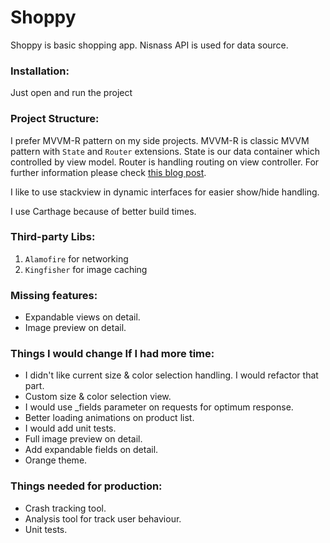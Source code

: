 # Shoppy

Shoppy is basic shopping app. Nisnass API is used for data source.

### Installation:
Just open and run the project

### Project Structure:
I prefer MVVM-R pattern on my side projects. MVVM-R is classic MVVM pattern with `State` and `Router` extensions. State is our data container which controlled by view model. Router is handling routing on view controller. For further information please check [this blog post](https://medium.com/commencis/using-redux-with-mvvm-on-ios-18212454d676). 

I like to use stackview in dynamic interfaces for easier show/hide handling.

I use Carthage because of better build times.

### Third-party Libs:
1. `Alamofire` for networking
2. `Kingfisher` for image caching

### Missing features:
- Expandable views on detail.
- Image preview on detail.

### Things I would change If I had more time:
- I didn't like current size & color selection handling. I would refactor that part.
- Custom size & color selection view.
- I would use _fields parameter on requests for optimum response.
- Better loading animations on product list.
- I would add unit tests.
- Full image preview on detail.
- Add expandable fields on detail.
- Orange theme.

### Things needed for production:
- Crash tracking tool.
- Analysis tool for track user behaviour.
- Unit tests.
